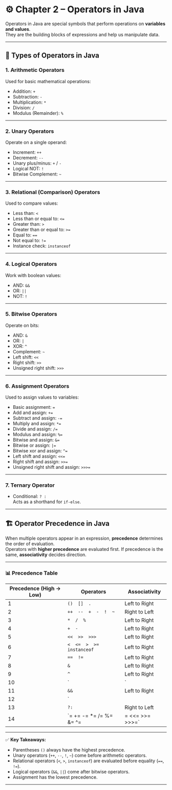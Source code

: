 # ⚙️ Chapter 2 – Operators in Java

Operators in Java are special symbols that perform operations on **variables and values**.  
They are the building blocks of expressions and help us manipulate data.

---

## 🧮 Types of Operators in Java

### 1. Arithmetic Operators
Used for basic mathematical operations:
- Addition: `+`
- Subtraction: `-`
- Multiplication: `*`
- Division: `/`
- Modulus (Remainder): `%`

---

### 2. Unary Operators
Operate on a single operand:
- Increment: `++`
- Decrement: `--`
- Unary plus/minus: `+` / `-`
- Logical NOT: `!`
- Bitwise Complement: `~`

---

### 3. Relational (Comparison) Operators
Used to compare values:
- Less than: `<`
- Less than or equal to: `<=`
- Greater than: `>`
- Greater than or equal to: `>=`
- Equal to: `==`
- Not equal to: `!=`
- Instance check: `instanceof`

---

### 4. Logical Operators
Work with boolean values:
- AND: `&&`
- OR: `||`
- NOT: `!`

---

### 5. Bitwise Operators
Operate on bits:
- AND: `&`
- OR: `|`
- XOR: `^`
- Complement: `~`
- Left shift: `<<`
- Right shift: `>>`
- Unsigned right shift: `>>>`

---

### 6. Assignment Operators
Used to assign values to variables:
- Basic assignment: `=`
- Add and assign: `+=`
- Subtract and assign: `-=`
- Multiply and assign: `*=`
- Divide and assign: `/=`
- Modulus and assign: `%=`
- Bitwise and assign: `&=`
- Bitwise or assign: `|=`
- Bitwise xor and assign: `^=`
- Left shift and assign: `<<=`
- Right shift and assign: `>>=`
- Unsigned right shift and assign: `>>>=`

---

### 7. Ternary Operator
- Conditional: `? :`  
  Acts as a shorthand for `if-else`.

---

## 🏗️ Operator Precedence in Java

When multiple operators appear in an expression, **precedence** determines the order of evaluation.  
Operators with **higher precedence** are evaluated first. If precedence is the same, **associativity** decides direction.

---

### 📊 Precedence Table

| Precedence (High → Low) | Operators | Associativity |
|--------------------------|-----------|---------------|
| 1 | `()  []  .` | Left to Right |
| 2 | `++  --  +  -  !  ~` | Right to Left |
| 3 | `*  /  %` | Left to Right |
| 4 | `+  -` | Left to Right |
| 5 | `<<  >>  >>>` | Left to Right |
| 6 | `<  <=  >  >=  instanceof` | Left to Right |
| 7 | `==  !=` | Left to Right |
| 8 | `&` | Left to Right |
| 9 | `^` | Left to Right |
| 10 | `|` | Left to Right |
| 11 | `&&` | Left to Right |
| 12 | `||` | Left to Right |
| 13 | `?:` | Right to Left |
| 14 | `=  +=  -=  *=  /=  %=  &=  ^=  |=  <<=  >>=  >>>=` | Right to Left |

---

✅ **Key Takeaways:**
- Parentheses `()` always have the highest precedence.
- Unary operators (`++`, `--`, `!`, `~`) come before arithmetic operators.
- Relational operators (`<`, `>`, `instanceof`) are evaluated before equality (`==`, `!=`).
- Logical operators (`&&`, `||`) come after bitwise operators.
- Assignment has the lowest precedence.

---
